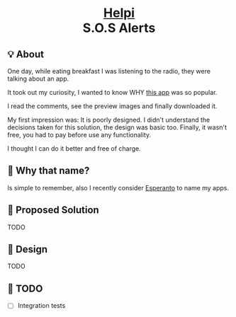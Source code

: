 <h1>
<p align="center">
<a href="https://github.com/komuna-lingvo/helpi">Helpi</a>
<br>
<strong style="display: block">S.O.S Alerts</strong>
</p>
</h1>

## :bulb: About

One day, while eating breakfast I was listening to the radio, they were talking about an app. 

It took out my curiosity,
I wanted to know WHY [this app](https://play.google.com/store/apps/details?id=com.botondeauxilio.android) was so popular.

I read the comments, see the preview images and finally downloaded it.

My first impression was: It is poorly designed. 
I didn't understand the decisions taken for this solution, the design was basic too.
Finally, it wasn't free, you had to pay before use any functionality.

I thought I can do it better and free of charge.

## :pushpin: Why that name?

Is simple to remember, also I recently consider [Esperanto](https://es.wikipedia.org/wiki/Esperanto) to name my apps.

## :dart: Proposed Solution

TODO

## :eyes: Design

TODO

## :muscle: TODO

- [ ] Integration tests
